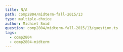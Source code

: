 ```yaml
---
title: N/A
path: comp2804/midterm-fall-2015/13
type: multiple-choice
author: Michiel Smid
question: comp2804/midterm-fall-2015/13/question.ts
tags:
  - comp2804
  - comp2804-midterm
---
```

